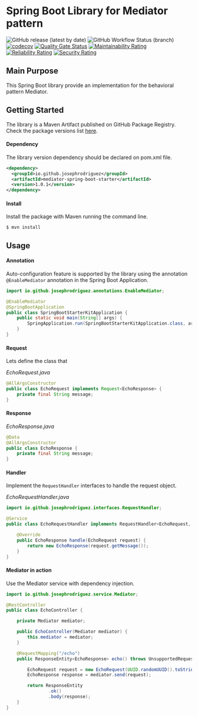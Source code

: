 # Spring Boot Library for Mediator pattern

![GitHub release (latest by date)](https://img.shields.io/github/v/release/josephrodriguez/mediator-spring-boot-starter)
![GitHub Workflow Status (branch)](https://img.shields.io/github/workflow/status/josephrodriguez/mediator-spring-boot-starter/Maven%20Package/main)
[![codecov](https://codecov.io/gh/josephrodriguez/mediator-spring-boot-starter/branch/main/graph/badge.svg?token=FVTMMF2BB1)](https://codecov.io/gh/josephrodriguez/mediator-spring-boot-starter)
[![Quality Gate Status](https://sonarcloud.io/api/project_badges/measure?project=josephrodriguez_mediator-spring-boot-starter&metric=alert_status)](https://sonarcloud.io/dashboard?id=josephrodriguez_mediator-spring-boot-starter)
[![Maintainability Rating](https://sonarcloud.io/api/project_badges/measure?project=josephrodriguez_mediator-spring-boot-starter&metric=sqale_rating)](https://sonarcloud.io/dashboard?id=josephrodriguez_mediator-spring-boot-starter)
[![Reliability Rating](https://sonarcloud.io/api/project_badges/measure?project=josephrodriguez_mediator-spring-boot-starter&metric=reliability_rating)](https://sonarcloud.io/dashboard?id=josephrodriguez_mediator-spring-boot-starter)
[![Security Rating](https://sonarcloud.io/api/project_badges/measure?project=josephrodriguez_mediator-spring-boot-starter&metric=security_rating)](https://sonarcloud.io/dashboard?id=josephrodriguez_mediator-spring-boot-starter)

## Main Purpose

This Spring Boot library provide an implementation for the behavioral pattern Mediator.

## Getting Started

The library is a Maven Artifact published on GitHub Package Registry. Check the package versions list [here](https://github.com/josephrodriguez/mediator-spring-boot-starter/packages/). 

#### Dependency

The library version dependency should be declared on pom.xml file.

```xml
<dependency>
  <groupId>io.github.josephrodriguez</groupId>
  <artifactId>mediator-spring-boot-starter</artifactId>
  <version>1.0.1</version>
</dependency>
```

#### Install

Install the package with Maven running the command line.

```shell
$ mvn install
```

## Usage

#### Annotation

Auto-configuration feature is supported by the library using the annotation `@EnableMediator` annotation in the Spring Boot Application.

```java
import io.github.josephrodriguez.annotations.EnableMediator;

@EnableMediator
@SpringBootApplication
public class SpringBootStarterKitApplication {
    public static void main(String[] args) {
        SpringApplication.run(SpringBootStarterKitApplication.class, args);
    }
}
```

#### Request

Lets define the class that 

_EchoRequest.java_
```java
@AllArgsConstructor
public class EchoRequest implements Request<EchoResponse> {
    private final String message;
}
```

#### Response

_EchoResponse.java_
```java
@Data
@AllArgsConstructor
public class EchoResponse {
    private final String message;
}
```

#### Handler
Implement the `RequestHandler` interfaces to handle the request object. 

_EchoRequestHandler.java_
```java
import io.github.josephrodriguez.interfaces.RequestHandler;

@Service
public class EchoRequestHandler implements RequestHandler<EchoRequest, EchoResponse> {

    @Override
    public EchoResponse handle(EchoRequest request) {
        return new EchoResponse(request.getMessage());
    }
}
```

#### Mediator in action

Use the Mediator service with dependency injection.

```java
import io.github.josephrodriguez.service.Mediator;

@RestController
public class EchoController {

    private Mediator mediator;

    public EchoController(Mediator mediator) {
        this.mediator = mediator;
    }

    @RequestMapping("/echo")
    public ResponseEntity<EchoResponse> echo() throws UnsupportedRequestException {

        EchoRequest request = new EchoRequest(UUID.randomUUID().toString());
        EchoResponse response = mediator.send(request);

        return ResponseEntity
                .ok()
                .body(response);
    }
}
```